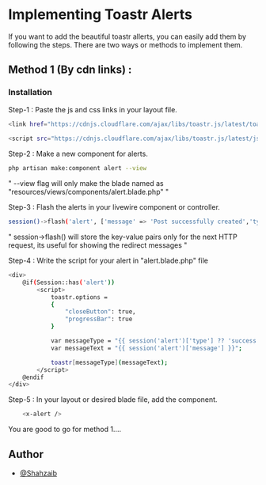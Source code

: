 
# Implementing Toastr Alerts
If you want to add the beautiful toastr allerts, you can easily add them by following the steps.
There are two ways or methods to implement them.

## Method 1 (By cdn links) : 



### Installation

Step-1 : Paste the js and css links in your layout file.

```bash
<link href="https://cdnjs.cloudflare.com/ajax/libs/toastr.js/latest/toastr.min.css" rel="stylesheet">
    
<script src="https://cdnjs.cloudflare.com/ajax/libs/toastr.js/latest/js/toastr.min.js"></script>
```


Step-2 : Make a new component for alerts.

```bash
php artisan make:component alert --view
```
" --view flag will only make the blade named as "resources/views/components/alert.blade.php" "


Step-3 : Flash the alerts in your livewire component or controller.
```bash
session()->flash('alert', ['message' => 'Post successfully created','type' => 'success']);
```
" session->flash() will store the key-value pairs only for the next HTTP request, its useful for showing the redirect messages "

Step-4 : Write the script for your alert in "alert.blade.php" file
```bash
<div>
    @if(Session::has('alert'))
        <script>
            toastr.options = 
            {
                "closeButton": true,                    
                "progressBar": true
            }

            var messageType = "{{ session('alert')['type'] ?? 'success' }}";
            var messageText = "{{ session('alert')['message'] }}";

            toastr[messageType](messageText);
        </script>
    @endif
</div>
```

Step-5 : In your layout or desired blade file, add the component.
```bash
    <x-alert />
```
You are good to go for method 1....


## Author

- [@Shahzaib](https://github.com/Shahzaib-943)

